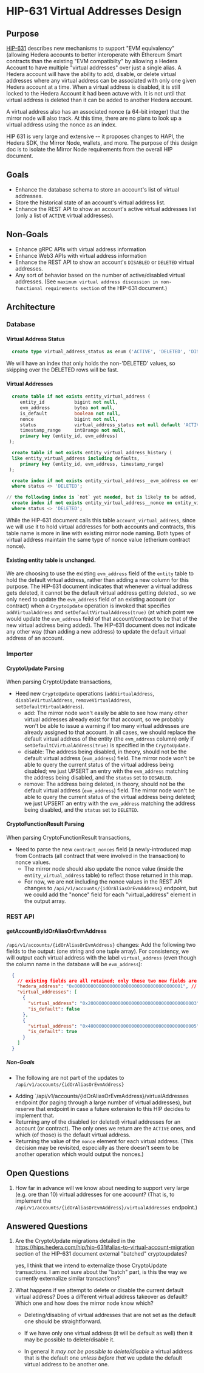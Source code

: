 # HIP-631 Virtual Addresses Design

## Purpose

[HIP-631](https://hips.hedera.com/hip/hip-631) describes new mechanisms to support "EVM equivalency" (allowing Hedera
accounts to better interoperate with Ethereum Smart contracts than the existing "EVM compatibilty" by allowing a Hedera Account to have
multiple "virtual addresses" over just a single alias.  A Hedera account will have the ability to add, disable, or delete
virtual addresses where any virtual address can be associated with only one given Hedera account at a time.
 When a virtual address is disabled, it is still locked to the Hedera Account it had been actuve with.
It is not until that virtual address is deleted than it can be added to another Hedera account.

A virtual address also has an associated nonce (a 64-bit integer) that the mirror node will also track.
At this time, there are no plans to look up a virtual address using the nonce as an index.

HIP 631 is very large and extensive -- it proposes changes to HAPI, the Hedera SDK, the Mirror Node, wallets,
and more.  The purpose of this design doc is to isolate the Mirror Node requirements from the overall HIP document.

## Goals

* Enhance the database schema to store an account's list of virtual addresses.
* Store the historical state of an account's virtual address list.
* Enhance the REST API to show an account's active virtual addresses list (only a list of `ACTIVE` virtual addresses).

## Non-Goals

* Enhance gRPC APIs with virtual address information
* Enhance Web3 APIs with virtual address information
* Enhance the REST API to show an account's `DISABLED` or `DELETED` virtual addresses.
* Any sort of behavior based on the number of active/disabled virtual addresses.  (See `maximum virtual address discussion in non-functional requirements section` of the HIP-631 document.)

## Architecture

### Database

#### Virtual Address Status

```sql
  create type virtual_address_status as enum ('ACTIVE', 'DELETED', 'DISABLED');
```

We will have an index that only holds the non-'DELETED' values, so skipping over the DELETED rows will be fast.

#### Virtual Addresses

```sql
  create table if not exists entity_virtual_address (
     entity_id           bigint not null,
     evm_address         bytea not null,
     is_default          boolean not null,
     nonce               bigint not null,
     status              virtual_address_status not null default 'ACTIVE',
     timestamp_range     int8range not null,
     primary key (entity_id, evm_address)
 );

  create table if not exists entity_virtual_address_history (
  like entity_virtual_address including defaults,
     primary key (entity_id, evm_address, timestamp_range)
 );

  create index if not exists entity_virtual_address__evm_address on entity_virtual_address (entity_id)
  where status <> 'DELETED';

// the following index is `not` yet needed, but is likely to be added, if deemed necessary.
  create index if not exists entity_virtual_address__nonce on entity_virtual_address (nonce)
  where status <> 'DELETED';
```

While the HIP-631 document calls this table `account_virtual_address`, since we will use it to hold virtual addresses for both accounts and contracts,
this table name is more in line with existing mirror node naming.  Both types of virtual address maintain the same type of nonce value (etherium contract nonce).

#### Existing entity table is unchanged.

We are choosing to use the existing `evm_address` field of the `entity` table to hold the default virtual address, rather than adding a new column for this purpose.
The HIP-631 document indicates that whenever a virtual address gets deleted, it cannot be the default virtual address getting deleted.<F12>, so we only need to update
the `evm_address` field of an existing account (or contract) when a `CryptoUpdate` operation is invoked that specifies `addVirtualAddress` and `setDefaultVirtualAddress(true)`
(at which point we would update the `evm_address` feild of that account/contract to be that of the new virtual address being added).  The HIP-631 document does not indicate
any other way (than adding a new address) to update the default virtual address of an account.

### Importer

#### CryptoUpdate Parsing

When parsing CryptoUpdate transactions,

* Heed new `CryptoUpdate` operations (`addVirtualAddress`, `disableVirtualAddress`, `removeVirtualAddress`, `setDefaultVirtualAddress`).
    - add: The mirror node won't easily be able to see how many other virtual addresses already exist for that account, so we probably won't be able to issue a warning if too many virtual addresses are already assigned to that account.  In all cases, we should replace the default virtual address of the entity (the `evm_address` column) only if `setDefaultCVirtualAddress(true)` is specified in the `CryptoUpdate.`
    - disable: The address being disabled, in theory, should not be the default virtual address (`evm_address`) field.  The mirror node won't be able to query the current status of the virtual address being disabled; we just UPSERT an entry with the `evm_address` matching the address being disabled, and the `status` set to `DISABLED`.
    - remove: The address being deleted, in theory, should not be the default virtual address (`evm_address`) field.  The mirror node won't be able to query the current status of the virtual address being deleted; we just UPSERT an entry with the `evm_address` matching the address being disabled, and the `status` set to `DELETED`.

#### CryptoFunctionResult Parsing

When parsing CryptoFunctionResult transactions,

* Need to parse the new `contract_nonces` field (a newly-introduced map from Contracts (all contract that were involved in the transaction) to nonce values.
    - The mirror node should also update the nonce value (inside the `entity_virtual_address` table) to reflect those returned in this map.
    - For now, we are not including the nonce values in the REST API changes to `/api/v1/accounts/{idOrAliasOrEvmAddress}` endpoint, but we could add the "nonce" field for each "virtual_address" element in the output array.


### REST API

#### getAccountByIdOrAliasOrEvmAddress

`/api/v1/accounts/{idOrAliasOrEvmAddress}` changes:  Add the following two fields to the output: (one string and one tuple array).  For consistency, we will output each virtual address with the label `virtual_address` (even though the column name in the database will be `evm_address`):

```json
  {
    // existing fields are all retained; only these two new fields are being added.
    "hedera_address": "0x0000000000000000000000000000000000000001", // we calculate this field by expressing the account's entity_id shard.realm.num in "long-zero" format.  It is *not* a new column on the `entity` table.
    "virtual_addresses": [
      {
        "virtual_address": "0x2000000000000000000000000000000000000003",
        "is_default": false
      },
      {
        "virtual_address": "0x4000000000000000000000000000000000000005",
        "is_default": true
      }
    ]
  }
```

##### Non-Goals

* The following are not part of the updates to `/api/v1/accounts/{idOrAliasOrEvmAddress}`
- Adding `/api/v1/accounts/{idOrAliasOrEvmAddress}/virtualAddresses endpoint (for paging through a large number of virtual addresses), but reserve that endpoint
in case a future extension to this HIP decides to implement that.
- Returning any of the disabled (or deleted) virtual addresses for an account (or contract).  The only ones we return are the `ACTIVE` ones, and which (of those) is the default virtual address.
- Returning the value of the `nonce` element for each virtual address.  (This decision may be revisited, especially as there doesn't seem to be another operation which would output the nonces.)

## Open Questions

1) How far in advance will we know about needing to support very large (e.g. ore than 10) virtual addresses for one account? (That is, to implement the
`/api/v1/accounts/{idOrAliasOrEvmAddress}/virtualAddresses` endpoint.)

## Answered Questions

1) Are the CryptoUpdate migrations detailed in the https://hips.hedera.com/hip/hip-631#alias-to-virtual-account-migration section of the HIP-631 document
   external "batched" cryptoupdates?

   yes, I think that we intend to externalize those CryptoUpdate transactions. I am not sure about the "batch" part, is this the way we currently externalize similar transactions?

2) What happens if we attempt to delete or disable the current default virtual address?  Does a different virtual address takeover as default?
   Which one and how does the mirror node know which?

   - Deleting/disabling of virtual addresses that are not set as the default one should be straightforward.

   - If we have only one virtual address (it will be default as well) then it may be possible to delete/disable it.

   - In general it *may not be possible to delete/disable* a virtual address that is the default one *unless before that* we update the default virtual address to be another one.
